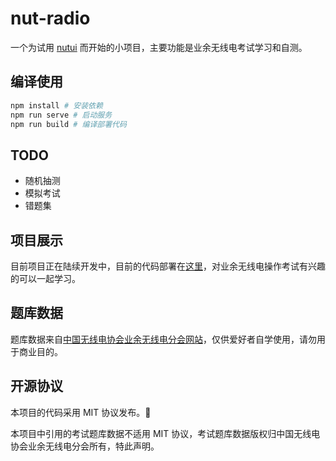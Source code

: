 # nut-radio

一个为试用 [nutui](https://github.com/jdf2e/nutui) 而开始的小项目，主要功能是业余无线电考试学习和自测。

## 编译使用

```bash
npm install # 安装依赖
npm run serve # 启动服务
npm run build # 编译部署代码
```

## TODO

- 随机抽测
- 模拟考试
- 错题集

## 项目展示

目前项目正在陆续开发中，目前的代码部署在[这里](https://radio.venj.me)，对业余无线电操作考试有兴趣的可以一起学习。

## 题库数据

题库数据来自[中国无线电协会业余无线电分会网站](http://www.crac.org.cn/News/Detail?ID=1862)，仅供爱好者自学使用，请勿用于商业目的。

## 开源协议

本项目的代码采用 MIT 协议发布。

本项目中引用的考试题库数据不适用 MIT 协议，考试题库数据版权归中国无线电协会业余无线电分会所有，特此声明。
